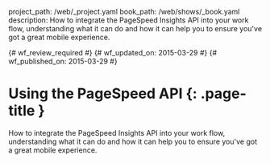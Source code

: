 project_path: /web/_project.yaml
book_path: /web/shows/_book.yaml
description: How to integrate the PageSpeed Insights API into your work flow, understanding what it can do and how it can help you to ensure you've got a great mobile experience.

{# wf_review_required #}
{# wf_updated_on: 2015-03-29 #}
{# wf_published_on: 2015-03-29 #}

# Using the PageSpeed API {: .page-title }

How to integrate the PageSpeed Insights API into your work flow, understanding what it can do and how it can help you to ensure you've got a great mobile experience.
